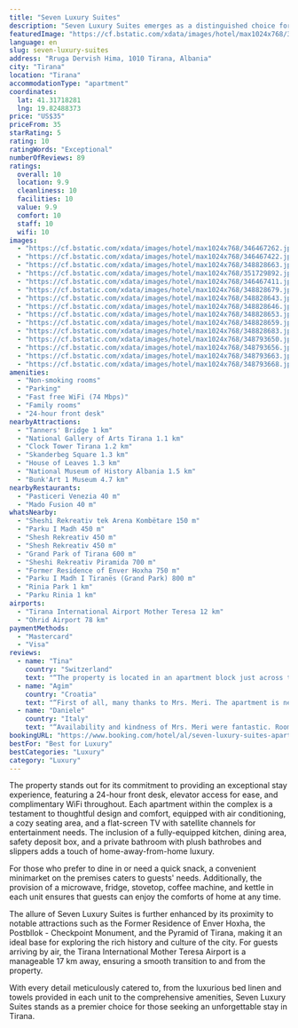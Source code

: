 ```yaml
---
title: "Seven Luxury Suites"
description: "Seven Luxury Suites emerges as a distinguished choice for travelers seeking a blend of comfort and convenience in the heart of Tirana."
featuredImage: "https://cf.bstatic.com/xdata/images/hotel/max1024x768/346467262.jpg?k=650bbd4bd5b81fb2c8ca5e97d3d7d21f167462525b541c1c65572d0d42f6d921&o=&hp=1"
language: en
slug: seven-luxury-suites
address: "Rruga Dervish Hima, 1010 Tirana, Albania"
city: "Tirana"
location: "Tirana"
accommodationType: "apartment"
coordinates:
  lat: 41.31718281
  lng: 19.82488373
price: "US$35"
priceFrom: 35
starRating: 5
rating: 10
ratingWords: "Exceptional"
numberOfReviews: 89
ratings:
  overall: 10
  location: 9.9
  cleanliness: 10
  facilities: 10
  value: 9.9
  comfort: 10
  staff: 10
  wifi: 10
images:
  - "https://cf.bstatic.com/xdata/images/hotel/max1024x768/346467262.jpg?k=650bbd4bd5b81fb2c8ca5e97d3d7d21f167462525b541c1c65572d0d42f6d921&o=&hp=1"
  - "https://cf.bstatic.com/xdata/images/hotel/max1024x768/346467422.jpg?k=95ac89f899bf332feea6e4e658c4a814c7544407d922696245502c2ee98cdaaa&o=&hp=1"
  - "https://cf.bstatic.com/xdata/images/hotel/max1024x768/348828663.jpg?k=10d0574a830db3834996b5f9b263120392b8fa41daae356af633aea8a5484f8c&o=&hp=1"
  - "https://cf.bstatic.com/xdata/images/hotel/max1024x768/351729892.jpg?k=49b3ee33a1903b14e0df4a9801b5e2f56d951a949492a11ca17e2b941afb3c9e&o=&hp=1"
  - "https://cf.bstatic.com/xdata/images/hotel/max1024x768/346467411.jpg?k=ebec516cdb8f946b8cab5823fdcee5a74ae2df5c4a1b053a810c89e867a0aac4&o=&hp=1"
  - "https://cf.bstatic.com/xdata/images/hotel/max1024x768/348828679.jpg?k=dff84fb1ab28e60c4a0933ef30c999033fed91ad5e1e99370a5019c915e2ec65&o=&hp=1"
  - "https://cf.bstatic.com/xdata/images/hotel/max1024x768/348828643.jpg?k=abf4a0501c3c72faf8e042cf6f76a98de83e81635d5e90bad1944d983bee357e&o=&hp=1"
  - "https://cf.bstatic.com/xdata/images/hotel/max1024x768/348828646.jpg?k=a5a87d240f8d9f234fb3c9df1158d2f78cb21db5912f7ad201535e6309ec1660&o=&hp=1"
  - "https://cf.bstatic.com/xdata/images/hotel/max1024x768/348828653.jpg?k=1a886ee30b5be49070bc1eb30ae03ac92f70020f6e0194c30a33c5963b198302&o=&hp=1"
  - "https://cf.bstatic.com/xdata/images/hotel/max1024x768/348828659.jpg?k=f040b235498544951a471adccc2f433f97542e6149cdf21e8b4bc3a9afd3ee8c&o=&hp=1"
  - "https://cf.bstatic.com/xdata/images/hotel/max1024x768/348828683.jpg?k=bdd0d1026b2b71f59bb6cbbbeb16b31ca2caf96f4c49b54c5befd04289ff3e71&o=&hp=1"
  - "https://cf.bstatic.com/xdata/images/hotel/max1024x768/348793650.jpg?k=ddeece33cd8e184a706898949d75c72c50f21f2c05b2776c6e5006e1b35f4ea5&o=&hp=1"
  - "https://cf.bstatic.com/xdata/images/hotel/max1024x768/348793656.jpg?k=b0caf2994fc889534ad6b4f39f7b944d303a7025d04e18749f09b08d2f8822da&o=&hp=1"
  - "https://cf.bstatic.com/xdata/images/hotel/max1024x768/348793663.jpg?k=8e800057eb8a2d6fced4934133464fbb84559dd0f283a3b091d4256aaea86374&o=&hp=1"
  - "https://cf.bstatic.com/xdata/images/hotel/max1024x768/348793668.jpg?k=8441540b0641a3927ee303bdb38de6618094122a3758795a729201a576fb0161&o=&hp=1"
amenities:
  - "Non-smoking rooms"
  - "Parking"
  - "Fast free WiFi (74 Mbps)"
  - "Family rooms"
  - "24-hour front desk"
nearbyAttractions:
  - "Tanners' Bridge 1 km"
  - "National Gallery of Arts Tirana 1.1 km"
  - "Clock Tower Tirana 1.2 km"
  - "Skanderbeg Square 1.3 km"
  - "House of Leaves 1.3 km"
  - "National Museum of History Albania 1.5 km"
  - "Bunk'Art 1 Museum 4.7 km"
nearbyRestaurants:
  - "Pasticeri Venezia 40 m"
  - "Mado Fusion 40 m"
whatsNearby:
  - "Sheshi Rekreativ tek Arena Kombëtare 150 m"
  - "Parku I Madh 450 m"
  - "Shesh Rekreativ 450 m"
  - "Shesh Rekreativ 450 m"
  - "Grand Park of Tirana 600 m"
  - "Sheshi Rekreativ Piramida 700 m"
  - "Former Residence of Enver Hoxha 750 m"
  - "Parku I Madh I Tiranës (Grand Park) 800 m"
  - "Rinia Park 1 km"
  - "Parku Rinia 1 km"
airports:
  - "Tirana International Airport Mother Teresa 12 km"
  - "Ohrid Airport 78 km"
paymentMethods:
  - "Mastercard"
  - "Visa"
reviews:
  - name: "Tina"
    country: "Switzerland"
    text: "“The property is located in an apartment block just across the modern stadium in a trendier area of Tirana. Meri makes sure that her apartments are some of the best you have ever stayed in. To be honest if things were half as good, I would still...”"
  - name: "Agim"
    country: "Croatia"
    text: "“First of all, many thanks to Mrs. Meri. The apartment is new and very nicely and modernly furnished. The apartment is located right next to the Tirana stadium and approx. 12 minutes' walk from the main center. My wife forgot her glasses in the...”"
  - name: "Daniele"
    country: "Italy"
    text: "“Availability and kindness of Mrs. Meri were fantastic. Room very clean and confort.”"
bookingURL: "https://www.booking.com/hotel/al/seven-luxury-suites-apartments.en-gb.html?aid=8035640"
bestFor: "Best for Luxury"
bestCategories: "Luxury"
category: "Luxury"
---
```


The property stands out for its commitment to providing an exceptional stay experience, featuring a 24-hour front desk, elevator access for ease, and complimentary WiFi throughout. Each apartment within the complex is a testament to thoughtful design and comfort, equipped with air conditioning, a cozy seating area, and a flat-screen TV with satellite channels for entertainment needs. The inclusion of a fully-equipped kitchen, dining area, safety deposit box, and a private bathroom with plush bathrobes and slippers adds a touch of home-away-from-home luxury.

For those who prefer to dine in or need a quick snack, a convenient minimarket on the premises caters to guests' needs. Additionally, the provision of a microwave, fridge, stovetop, coffee machine, and kettle in each unit ensures that guests can enjoy the comforts of home at any time.

The allure of Seven Luxury Suites is further enhanced by its proximity to notable attractions such as the Former Residence of Enver Hoxha, the Postbllok - Checkpoint Monument, and the Pyramid of Tirana, making it an ideal base for exploring the rich history and culture of the city. For guests arriving by air, the Tirana International Mother Teresa Airport is a manageable 17 km away, ensuring a smooth transition to and from the property.

With every detail meticulously catered to, from the luxurious bed linen and towels provided in each unit to the comprehensive amenities, Seven Luxury Suites stands as a premier choice for those seeking an unforgettable stay in Tirana.